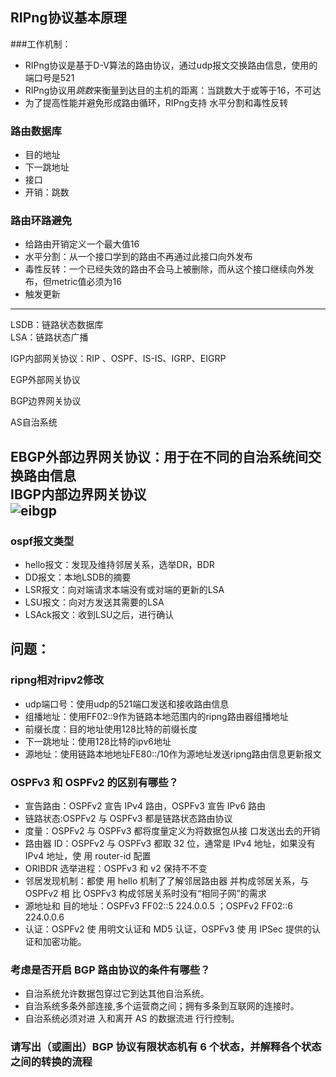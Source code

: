 ## RIPng协议基本原理
###工作机制：
* RIPng协议是基于D-V算法的路由协议，通过udp报文交换路由信息，使用的端口号是521
* RIPng协议用*跳数*来衡量到达目的主机的距离：当跳数大于或等于16，不可达
* 为了提高性能并避免形成路由循环，RIPng支持 水平分割和毒性反转

### 路由数据库
* 目的地址
* 下一跳地址
* 接口
* 开销：跳数

### 路由环路避免
* 给路由开销定义一个最大值16
* 水平分割：从一个接口学到的路由不再通过此接口向外发布
* 毒性反转：一个已经失效的路由不会马上被删除，而从这个接口继续向外发布，但metric值必须为16
* 触发更新
---

LSDB：链路状态数据库  
LSA：链路状态广播  

IGP内部网关协议：RIP 、OSPF、IS-IS、IGRP、EIGRP  
  
EGP外部网关协议  
  
BGP边界网关协议  
  
AS自治系统  
  
EBGP外部边界网关协议：用于在不同的自治系统间交换路由信息  
IBGP内部边界网关协议  
![eibgp](https://github.com/JeckieChen/ipv6/blob/master/ipv6%E5%A4%8D%E4%B9%A0/img/eibgp.png)
---

### ospf报文类型
* hello报文：发现及维持邻居关系，选举DR，BDR
* DD报文：本地LSDB的摘要
* LSR报文：向对端请求本端没有或对端的更新的LSA
* LSU报文：向对方发送其需要的LSA
* LSAck报文：收到LSU之后，进行确认


## 问题：
### ripng相对ripv2修改
* udp端口号：使用udp的521端口发送和接收路由信息
* 组播地址：使用FF02::9作为链路本地范围内的ripng路由器组播地址
* 前缀长度：目的地址使用128比特的前缀长度
* 下一跳地址：使用128比特的ipv6地址
* 源地址：使用链路本地地址FE80::/10作为源地址发送ripng路由信息更新报文
  
### OSPFv3 和 OSPFv2 的区别有哪些？
* 宣告路由：OSPFv2 宣告 IPv4 路由，OSPFv3 宣告 IPv6 路由
* 链路状态:OSPFv2 与 OSPFv3 都是链路状态路由协议
* 度量：OSPFv2 与 OSPFv3 都将度量定义为将数据包从接 口发送出去的开销
* 路由器  ID：OSPFv2 与 OSPFv3 都取 32 位，通常是 IPv4 地址，如果没有 IPv4 地址，使 用 router-id 配置
* ORIBDR 选举进程：OSPFv3 和 v2 保持不不变
* 邻居发现机制：都使 用 hello 机制了了解邻居路由器 并构成邻居关系，与 OSPFv2 相 比 OSPFv3 构成邻居关系时没有“相同子网”的需求
* 源地址和 目的地址：OSPFv3	FF02::5	224.0.0.5 ；OSPFv2	FF02::6	224.0.0.6
* 认证：OSPFv2 使 用明文认证和 MD5 认证，OSPFv3 使 用 IPSec 提供的认证和加密功能。

### 考虑是否开启 BGP 路由协议的条件有哪些？
* 自治系统允许数据包穿过它到达其他自治系统。  
* 自治系统多条外部连接,多个运营商之间；拥有多条到互联网的连接时。  
* 自治系统必须对进 入和离开 AS 的数据流进 行行控制。  

### 请写出（或画出）BGP 协议有限状态机有 6 个状态，并解释各个状态之间的转换的流程
